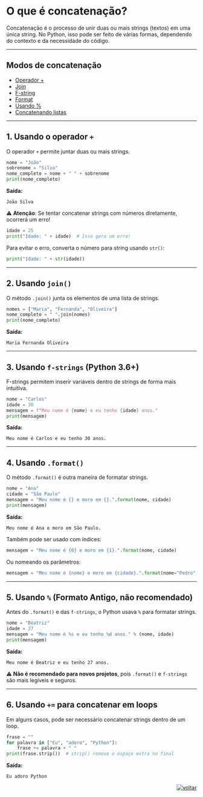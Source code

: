 # O que é concatenação?  
Concatenação é o processo de unir duas ou mais strings (textos) em uma única string. No Python, isso pode ser feito de várias formas, dependendo do contexto e da necessidade do código.  

---
## Modos de concatenação

- [Operador +](#1-usando-o-operador-)
- [Join](#2-usando-join)
- [F-string](#3-usando-f-strings-python-36)
- [Format](#4-usando-format)
- [Usando %](#5-usando--formato-antigo-não-recomendado)
- [Concatenando listas](#6-usando--para-concatenar-em-loops)

---

## 1. Usando o operador `+`  
O operador `+` permite juntar duas ou mais strings.  

```python
nome = "João"
sobrenome = "Silva"
nome_completo = nome + " " + sobrenome
print(nome_completo)
```
**Saída:**  
```
João Silva
```
⚠️ **Atenção**: Se tentar concatenar strings com números diretamente, ocorrerá um erro!  

```python
idade = 25
print("Idade: " + idade)  # Isso gera um erro!
```
Para evitar o erro, converta o número para string usando `str()`:

```python
print("Idade: " + str(idade))
```
---

## 2. Usando `join()`  
O método `.join()` junta os elementos de uma lista de strings.  

```python
nomes = ["Maria", "Fernanda", "Oliveira"]
nome_completo = " ".join(nomes)
print(nome_completo)
```
**Saída:**  
```
Maria Fernanda Oliveira
```
---

## 3. Usando `f-strings` (Python 3.6+)  
F-strings permitem inserir variáveis dentro de strings de forma mais intuitiva.  

```python
nome = "Carlos"
idade = 30
mensagem = f"Meu nome é {nome} e eu tenho {idade} anos."
print(mensagem)
```
**Saída:**  
```
Meu nome é Carlos e eu tenho 30 anos.
```
---

## 4. Usando `.format()`  
O método `.format()` é outra maneira de formatar strings.  

```python
nome = "Ana"
cidade = "São Paulo"
mensagem = "Meu nome é {} e moro em {}.".format(nome, cidade)
print(mensagem)
```
**Saída:**  
```
Meu nome é Ana e moro em São Paulo.
```
Também pode ser usado com índices:  

```python
mensagem = "Meu nome é {0} e moro em {1}.".format(nome, cidade)
```
Ou nomeando os parâmetros:  

```python
mensagem = "Meu nome é {nome} e moro em {cidade}.".format(nome="Pedro", cidade="Curitiba")
```
---

## 5. Usando `%` (Formato Antigo, não recomendado)  
Antes do `.format()` e das `f-strings`, o Python usava `%` para formatar strings.  

```python
nome = "Beatriz"
idade = 27
mensagem = "Meu nome é %s e eu tenho %d anos." % (nome, idade)
print(mensagem)
```
**Saída:**  
```
Meu nome é Beatriz e eu tenho 27 anos.
```
⚠️ **Não é recomendado para novos projetos**, pois `.format()` e `f-strings` são mais legíveis e seguros.

---

## 6. Usando `+=` para concatenar em loops
Em alguns casos, pode ser necessário concatenar strings dentro de um loop.  

```python
frase = ""
for palavra in ["Eu", "adoro", "Python"]:
    frase += palavra + " "
print(frase.strip())  # strip() remove o espaço extra no final
```
**Saída:**  
```
Eu adoro Python
```

<div style="text-align: right">

[![voltar](../imagens/icons8-voltar-50.png)](./python.md)

</div>